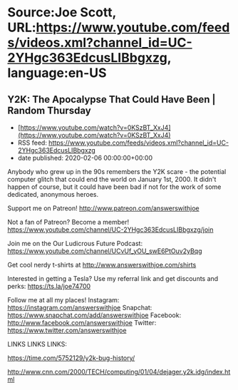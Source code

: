 # Source:Joe Scott, URL:https://www.youtube.com/feeds/videos.xml?channel_id=UC-2YHgc363EdcusLIBbgxzg, language:en-US

## Y2K: The Apocalypse That Could Have Been | Random Thursday
 - [https://www.youtube.com/watch?v=0KSzBT_XxJ4](https://www.youtube.com/watch?v=0KSzBT_XxJ4)
 - RSS feed: https://www.youtube.com/feeds/videos.xml?channel_id=UC-2YHgc363EdcusLIBbgxzg
 - date published: 2020-02-06 00:00:00+00:00

Anybody who grew up in the 90s remembers the Y2K scare - the potential computer glitch that could end the world on January 1st, 2000. It didn't happen of course, but it could have been bad if not for the work of some dedicated, anonymous heroes.


Support me on Patreon!
http://www.patreon.com/answerswithjoe

Not a fan of Patreon? Become a member!
https://www.youtube.com/channel/UC-2YHgc363EdcusLIBbgxzg/join

Join me on the Our Ludicrous Future Podcast:
https://www.youtube.com/channel/UCvUf_yOU_swE6PtOuv2yBqg

Get cool nerdy t-shirts at
http://www.answerswithjoe.com/shirts

Interested in getting a Tesla? Use my referral link and get discounts and perks:
https://ts.la/joe74700

Follow me at all my places!
Instagram: https://instagram.com/answerswithjoe
Snapchat: https://www.snapchat.com/add/answerswithjoe
Facebook: http://www.facebook.com/answerswithjoe
Twitter: https://www.twitter.com/answerswithjoe

LINKS LINKS LINKS:

https://time.com/5752129/y2k-bug-history/

http://www.cnn.com/2000/TECH/computing/01/04/dejager.y2k.idg/index.html

